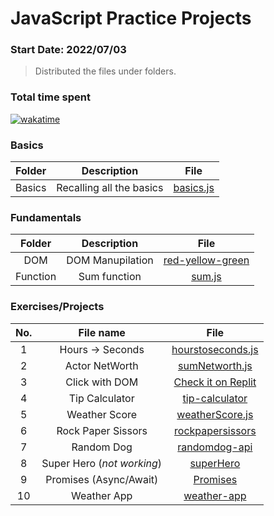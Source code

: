 # JavaScript Practice Projects 
### Start Date: 2022/07/03
> Distributed the files under folders.

<h3 align="left">Total time spent</h3>

[![wakatime](https://wakatime.com/badge/user/0602677e-e1f1-4ba7-90c1-770c3a600207/project/be178c23-152e-45ec-9592-7df40482efdb.svg)](https://wakatime.com/badge/user/0602677e-e1f1-4ba7-90c1-770c3a600207/project/be178c23-152e-45ec-9592-7df40482efdb)


<h3 align="left">Basics</h3>

| Folder | Description | File |
|:---:|:---:|:---:|
|Basics|Recalling all the basics|[basics.js](https://github.com/raihanrms/BingeJS/blob/main/Basics/basics.js)|

<h3 align="left">Fundamentals</h3>

|Folder| Description | File |
|:---:|:---:|:---:|
| DOM | DOM Manupilation | [red-yellow-green](https://github.com/raihanrms/BingeJS/blob/main/Basics/) |
| Function | Sum function | [sum.js](https://github.com/raihanrms/BingeJS/tree/main/functions/sum.js) |

<h3 align="left">Exercises/Projects</h3>
 
| No. | File name | File |
|:---:|:---:|:---:|
| 1 | Hours -> Seconds | [hourstoseconds.js](https://github.com/raihanrms/BingeJS/blob/main/exercises/converthourstoseconds.js) |
| 2 | Actor NetWorth | [sumNetworth.js](https://github.com/raihanrms/BingeJS/blob/main/exercises/sumNetworth.js) |
| 3 | Click with DOM | [Check it on Replit](https://replit.com/@raihanrms/DOM-Manupilation) |
| 4 | Tip Calculator | [tip-calculator](https://github.com/raihanrms/BingeJS/tree/main/projects/tip-calculator/exercise) |
| 5 | Weather Score | [weatherScore.js](https://github.com/raihanrms/BingeJS/blob/main/exercises/weatherScore.js) |
| 6 | Rock Paper Sissors | [rockpapersissors](https://github.com/raihanrms/BingeJS/tree/main/projects/rockpaperscissors) | 
| 7 | Random Dog | [randomdog-api](https://github.com/raihanrms/BingeJS/tree/main/projects/randomdog-api)|
| 8 | Super Hero (_not working_) | [superHero ](https://github.com/raihanrms/BingeJS/tree/main/projects/superHero) |
| 9 | Promises (Async/Await)| [Promises](https://github.com/raihanrms/BingeJS/tree/main/exercises/Promises) |
| 10 | Weather App | [weather-app](https://github.com/raihanrms/BingeJS/tree/main/projects/weather-app) |
